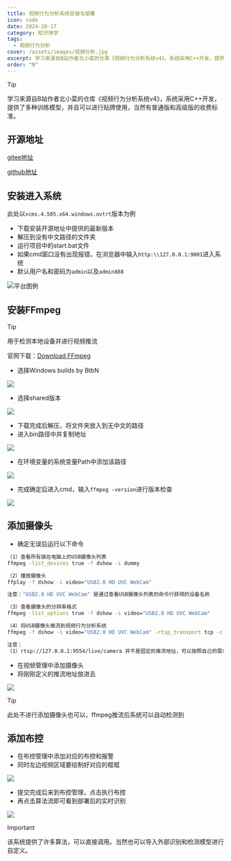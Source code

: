 ```yaml
---
title: 视频行为分析系统安装与部署
icon: code
date: 2024-10-17
category: 知识快学
tags:
  - 视频行为分析
cover: /assets/images/视频分析.jpg
excerpt: 学习来源自B站作者北小菜的仓库《视频行为分析系统v4》，系统采用C++开发，提供了多种训练模型，并且可以进行贴牌使用，当然有普通版和高级版的收费标准。
order: "9"
---
```

> [!tip]
> 学习来源自B站作者北小菜的仓库《视频行为分析系统v4》，系统采用C++开发，提供了多种训练模型，并且可以进行贴牌使用，当然有普通版和高级版的收费标准。
## 开源地址

[gitee地址](https://gitee.com/Vanishi/BXC_VideoAnalyzer_v4)

[github地址](https://github.com/beixiaocai/BXC_VideoAnalyzer_v4)

## 安装进入系统

此处以`xcms.4.505.x64.windows.ovtrt`版本为例

- 下载安装开源地址中提供的最新版本
- 解压到没有中文路径的文件夹
- 运行项目中的start.bat文件
- 如果cmd窗口没有出现报错，在浏览器中输入`http:\\127.0.0.1:9001`进入系统
- 默认用户名和密码为`admin`以及`admin888`

![平台图例](./images/视频行为分析/1.png)
## 安装FFmpeg

> [!tip]
> 用于检测本地设备并进行视频推流

官网下载：[Download FFmpeg](https://www.ffmpeg.org/download.html#build-windows)

- 选择Windows builds by BtbN

![](./images/视频行为分析/2.png)

- 选择shared版本

![](./images/视频行为分析/3.png)

- 下载完成后解压，将文件夹放入到无中文的路径
- 进入bin路径中并复制地址

![](./images/视频行为分析/4.png)

- 在环境变量的系统变量Path中添加该路径

![](./images/视频行为分析/5.png)

- 完成确定后进入cmd，输入`ffmpeg -version`进行版本检查

![](./images/视频行为分析/6.png)

## 添加摄像头

- 确定无误后运行以下命令

```cmd
（1）查看所有插在电脑上的USB摄像头列表
ffmpeg -list_devices true -f dshow -i dummy

（2）播放摄像头
ffplay -f dshow -i video="USB2.0 HD UVC WebCam"

注意："USB2.0 HD UVC WebCam" 是通过查看USB摄像头列表的命令行获得的设备名称

（3）查看摄像头的分辨率格式
ffmpeg -list_options true -f dshow -i video="USB2.0 HD UVC WebCam"

（4）将USB摄像头推流到视频行为分析系统
ffmpeg -f dshow -i video="USB2.0 HD UVC WebCam" -rtsp_transport tcp -c:v h264 -pix_fmt yuv420p -r 25 -s 1920*1080 -f rtsp rtsp://127.0.0.1:9554/live/camera

注意：
（1）rtsp://127.0.0.1:9554/live/camera 并不是固定的推流地址，可以按照自己的需求修改
```

- 在视频管理中添加摄像头
- 将刚刚定义的推流地址放进去

![](./images/视频行为分析/7.png)

> [!tip]
> 此处不进行添加摄像头也可以，ffmpeg推流后系统可以自动检测到

## 添加布控

- 在布控管理中添加对应的布控和报警
- 同时左边视频区域要绘制好对应的框框

![](./images/视频行为分析/8.png)

- 提交完成后来到布控管理，点击执行布控
- 再点击算法流即可看到部署后的实时识别

![](./images/视频行为分析/9.png)

> [!important]
> 该系统提供了许多算法，可以直接调用。当然也可以导入外部识别和检测模型进行自定义。

